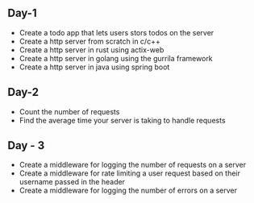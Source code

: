 ## Day-1

- Create a todo app that lets users stors todos on the server
- Create a http server from scratch in c/c++
- Create a http server in rust using actix-web
- Create a http server in golang using the gurrila framework
- Create a http server in java using spring boot

## Day-2

- Count the number of requests
- Find the average time your server is taking to handle requests

## Day - 3

- Create a middleware for logging the number of requests on a server
- Create a middleware for rate limiting a user request based on their username passed in the header
- Create a middleware for logging the number of errors on a server 
 